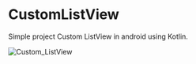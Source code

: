 # CustomListView
Simple project Custom ListView in android using Kotlin.

![Custom_ListView](https://user-images.githubusercontent.com/79716161/189813745-e5aae623-7388-4f33-9258-8a659f9b9df1.jpeg)
